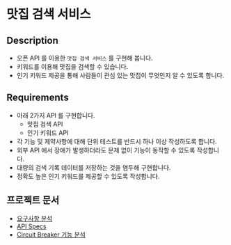 # 맛집 검색 서비스

## Description

- 오픈 API 를 이용한 `맛집 검색 서비스` 를 구현해 봅니다.
- 키워드를 이용해 맛집을 검색할 수 있습니다.
- 인기 키워드 제공을 통해 사람들이 관심 있는 맛집이 무엇인지 알 수 있도록 합니다.

## Requirements

- 아래 2가지 API 를 구현합니다.
    - 맛집 검색 API
    - 인기 키워드 API
- 각 기능 및 제약사항에 대해 단위 테스트를 반드시 하나 이상 작성하도록 합니다.
- 외부 API 에서 장애가 발생하더라도 문제 없이 기능이 동작할 수 있도록 작성합니다.
- 대량의 검색 기록 데이터를 저장하는 것을 염두해 구현합니다.
- 정확도 높은 인기 키워드를 제공할 수 있도록 작성합니다.

## 프로젝트 문서
- [요구사항 분석](https://kiwi-somersault-cb9.notion.site/28d5e3ea4d0380c28913e82724d24f9e?source=copy_link)
- [API Specs](https://kiwi-somersault-cb9.notion.site/API-28d5e3ea4d038012854dd81734138206?source=copy_link)
- [Circuit Breaker 기능 분석](https://kiwi-somersault-cb9.notion.site/Circuit-Breaker-28d5e3ea4d0380a58c26e5a4c108bc61?source=copy_link)

